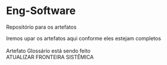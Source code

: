 # Eng-Software
Repositório para os artefatos</br>

Iremos upar os artefatos aqui conforme eles estejam completos</br>
</br>
Artefato Glossário está sendo feito
</br>
ATUALIZAR FRONTEIRA SISTÊMICA
